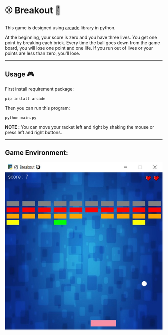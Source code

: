 # ⚾ Breakout 🧱

This game is designed using [arcade](https://api.arcade.academy/en/latest/) library in python.

At the beginning, your score is zero and you have three lives. You get one point by breaking each brick. Every time the ball goes down from the game board, you will lose one point and one life. If you run out of lives or your points are less than zero, you'll lose.

---
## Usage 🎮

First install requirement package:
```
pip install arcade
```
Then you can run this program:
```
python main.py
```
**NOTE :** You can move your racket left and right by shaking the mouse or press left and right buttons.

---
## Game Environment:

![Breakout](Images/breakout.jpg)